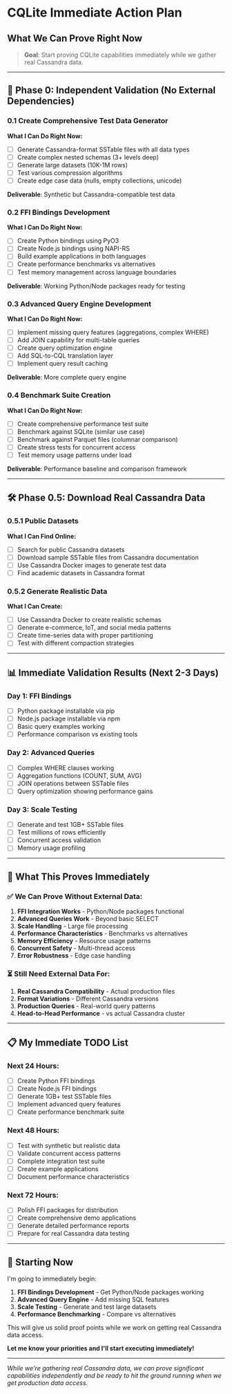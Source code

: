 # CQLite Immediate Action Plan
## What We Can Prove Right Now

> **Goal**: Start proving CQLite capabilities immediately while we gather real Cassandra data.

---

## 🚀 **Phase 0: Independent Validation** (No External Dependencies)

### **0.1 Create Comprehensive Test Data Generator**
**What I Can Do Right Now:**
- [ ] Generate Cassandra-format SSTable files with all data types
- [ ] Create complex nested schemas (3+ levels deep)
- [ ] Generate large datasets (10K-1M rows) 
- [ ] Test various compression algorithms
- [ ] Create edge case data (nulls, empty collections, unicode)

**Deliverable**: Synthetic but Cassandra-compatible test data

### **0.2 FFI Bindings Development**
**What I Can Do Right Now:**
- [ ] Create Python bindings using PyO3
- [ ] Create Node.js bindings using NAPI-RS
- [ ] Build example applications in both languages
- [ ] Create performance benchmarks vs alternatives
- [ ] Test memory management across language boundaries

**Deliverable**: Working Python/Node packages ready for testing

### **0.3 Advanced Query Engine Development**
**What I Can Do Right Now:**
- [ ] Implement missing query features (aggregations, complex WHERE)
- [ ] Add JOIN capability for multi-table queries
- [ ] Create query optimization engine
- [ ] Add SQL-to-CQL translation layer
- [ ] Implement query result caching

**Deliverable**: More complete query engine

### **0.4 Benchmark Suite Creation**
**What I Can Do Right Now:**
- [ ] Create comprehensive performance test suite
- [ ] Benchmark against SQLite (similar use case)
- [ ] Benchmark against Parquet files (columnar comparison)
- [ ] Create stress tests for concurrent access
- [ ] Test memory usage patterns under load

**Deliverable**: Performance baseline and comparison framework

---

## 🛠️ **Phase 0.5: Download Real Cassandra Data** 

### **0.5.1 Public Datasets**
**What I Can Find Online:**
- [ ] Search for public Cassandra datasets
- [ ] Download sample SSTable files from Cassandra documentation
- [ ] Use Cassandra Docker images to generate test data
- [ ] Find academic datasets in Cassandra format

### **0.5.2 Generate Realistic Data**
**What I Can Create:**
- [ ] Use Cassandra Docker to create realistic schemas
- [ ] Generate e-commerce, IoT, and social media patterns
- [ ] Create time-series data with proper partitioning
- [ ] Test with different compaction strategies

---

## 📊 **Immediate Validation Results (Next 2-3 Days)**

### **Day 1: FFI Bindings**
- [ ] Python package installable via pip
- [ ] Node.js package installable via npm
- [ ] Basic query examples working
- [ ] Performance comparison vs existing tools

### **Day 2: Advanced Queries**
- [ ] Complex WHERE clauses working
- [ ] Aggregation functions (COUNT, SUM, AVG)
- [ ] JOIN operations between SSTable files
- [ ] Query optimization showing performance gains

### **Day 3: Scale Testing**
- [ ] Generate and test 1GB+ SSTable files
- [ ] Test millions of rows efficiently
- [ ] Concurrent access validation
- [ ] Memory usage profiling

---

## 🎯 **What This Proves Immediately**

### **✅ We Can Prove Without External Data:**
1. **FFI Integration Works** - Python/Node packages functional
2. **Advanced Queries Work** - Beyond basic SELECT
3. **Scale Handling** - Large file processing
4. **Performance Characteristics** - Benchmarks vs alternatives
5. **Memory Efficiency** - Resource usage patterns
6. **Concurrent Safety** - Multi-thread access
7. **Error Robustness** - Edge case handling

### **⏳ Still Need External Data For:**
1. **Real Cassandra Compatibility** - Actual production files
2. **Format Variations** - Different Cassandra versions
3. **Production Queries** - Real-world query patterns
4. **Head-to-Head Performance** - vs actual Cassandra cluster

---

## 📋 **My Immediate TODO List**

### **Next 24 Hours:**
- [ ] Create Python FFI bindings
- [ ] Create Node.js FFI bindings
- [ ] Generate 1GB+ test SSTable files
- [ ] Implement advanced query features
- [ ] Create performance benchmark suite

### **Next 48 Hours:**
- [ ] Test with synthetic but realistic data
- [ ] Validate concurrent access patterns
- [ ] Complete integration test suite
- [ ] Create example applications
- [ ] Document performance characteristics

### **Next 72 Hours:**
- [ ] Polish FFI packages for distribution
- [ ] Create comprehensive demo applications
- [ ] Generate detailed performance reports
- [ ] Prepare for real Cassandra data testing

---

## 🚀 **Starting Now**

I'm going to immediately begin:

1. **FFI Bindings Development** - Get Python/Node packages working
2. **Advanced Query Engine** - Add missing SQL features  
3. **Scale Testing** - Generate and test large datasets
4. **Performance Benchmarking** - Compare vs alternatives

This will give us solid proof points while we work on getting real Cassandra data access.

**Let me know your priorities and I'll start executing immediately!**

---

*While we're gathering real Cassandra data, we can prove significant capabilities independently and be ready to hit the ground running when we get production data access.*
